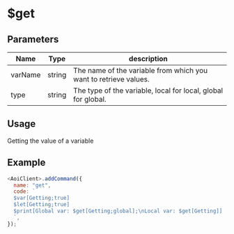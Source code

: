 # $get

## Parameters

| Name    | Type   | description                                                      |
| ------- | ------ | ---------------------------------------------------------------- |
| varName | string | The name of the variable from which you want to retrieve values. |
| type    | string | The type of the variable, local for local, global for global.    |

## Usage

Getting the value of a variable

## Example

```javascript
<AoiClient>.addCommand({
  name: "get",
  code: `
  $var[Getting;true]
  $let[Getting;true]
  $print[Global var: $get[Getting;global];\nLocal var: $get[Getting]]
  `,
});
```
